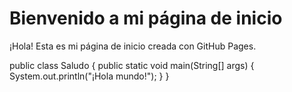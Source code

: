 # Bienvenido a mi página de inicio

¡Hola! Esta es mi página de inicio creada con GitHub Pages.

public class Saludo {
    public static void main(String[] args) {
        System.out.println("¡Hola mundo!");
    }
}
